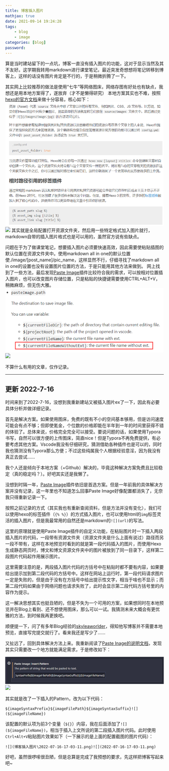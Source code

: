 ```yaml
---
title: 博客插入图片
mathjax: true
date: 2021-09-14 19:24:28
tags:
	- blog
	- image
categories: [blog]
password:
---
```

算是当时建站留下的一点坑，博客一直没有插入图片的功能，这对于显示当然及其不友好。这学期我转用markdown进行课堂笔记，最近突发奇想想将笔记转移到博客上，这样的话没有图片肯定是不行的，于是稍微折腾了一下。

<!-- more -->

其实网上比较推荐的做法是使用“七牛”等网络图床，网络存图有好处也有缺点，我想还是用本地方案得了，遂放弃（才不是懒得研究）
本地方案其实也不难，按照[hexo的官方文档](https://hexo.io/zh-cn/docs/)来做十分容易，核心如下：
![](博客插入图片/2021-09-14-19-29-24.png)![](2021-09-14-19-29-24.png)
其实就是全局配置打开资源文件夹，然后用一些特定格式加入图片就行，markdown自带的插入图片格式也是可以用的，虽然官方说有些缺点。

问题在于为了做课堂笔记，想要插入图片必须要快速高效，因此需要使粘贴插图的默认位置在资源文件夹中。使用markdown all in one的默认位置使./image/[post_name]/pic_name，这样显然不行，仔细寻找了markdown all in one的设置也没有设置图片位置的方法，于是只能用其他方法来做到。
网上找到了一些方法，最后发现[Paste Image](https://marketplace.visualstudio.com/items?itemName=mushan.vscode-paste-image)插件比较符合我的需求，可以按相对位置插入图片，也可以改变图片存储位置，只是粘贴的快捷键需要使用CTRL+ALT+V，稍微麻烦，但无伤大雅。
![](博客插入图片/2021-09-14-19-37-33.png)![](2021-09-14-19-37-33.png)

不算什么有用的文章，仅作记录。


---
## 更新 2022-7-16

时间来到了2022-7-16，没想到我重新建站又被插入图片ex了一下，因此有必要具体分析并做详细记录。

首先是解决方案。如果使用图床，免费的既有不小的空间基本够用，但是访问速度可能会有点不够；但即使氪金，个位数的价格即能在半年到一年的时间里获得不错的体验了。总体来说，价格完全完全可以接受。要说问题的话，如果使用Typora书写，自然可以很方便的上传图床，简直nice！但是Typora不再免费提供，有必要考虑其他方案。Vscode我没有仔细研究，猜测借助各种插件也是可以的，同时我也猜测没有Typora那么方便；不过这些纯属我个人根据经验意淫，因为我没有真正去尝试……

我个人还是倾向于本地方案（+Github）解决的，毕竟这种解决方案免费且比较稳定（真的稳定吗？）。好吧其实还是我懒了。

没想到时隔一年，[Paste Image](https://marketplace.visualstudio.com/items?itemName=mushan.vscode-paste-image)插件依旧是首选方案。但是一年前我的具体解决方案并没有记录，这一年里也不知道怎么回事Paste Image好像配置都消失了，无奈我只得重新记录一下。

按照之前记录的方式（其实我也有重新查阅资料，但是方法并没有变化），我们可以使用hexo的标签插件（`{% %}`）的方式插入图片，也可以使用html的`img`标签灵活的插入图片，但是我最常用的自然还是markdown的`![](url)`的写法。

这里的原理就是使用Paste Image插件的自定义功能，在粘贴图片时一下插入两段插入图片的代码，一段带有资源文件夹（资源文件夹是什么上面有说过）路径而另一段不带有，这样在本地预览时看到的就是第一段代码插入的图片，而使用Hexo生成静态网页时，博文和博文资源文件夹中的图片被放到了同一目录下，这样第二段图片代码起作用展示图片。

这里需要注意的是，两段插入图片代码的方括号中在粘贴时都不要有内容，如果要给出提示加到第二段代码的方括号中。这样在网站上运行时，第一段代码请求图片一定是失败的，但是由于没有在方括号中给出提示性文字，相当于啥也不显示；而第二段代码如果由于网络问题也请求失败了，此时会显示第二段代码方括号里的内容作为提示。

这一解决思想其实也挺丑陋的，但是不失为一个可用的方案，如果想同时在本地预览并在Blog上看到、还不想使用图床，那么可以一试。我猜测未来大概会有更优雅的方法，到时候我再更换吧。

顺便提一下，问了有多年Blog经验的[skyleaworlder](https://skyleaworlder.github.io/)，得知他写博客并不需要本地预览，直接写完提交就行了。看来我还是写少了……

又扯远了，回到具体解决方法上来。我重新阅读了[Paste Inage的说明文档](https://marketplace.visualstudio.com/items?itemName=mushan.vscode-paste-image)，发现其实只需要改一个地方就能满足需求，于是修改如下：

![](博客插入图片\2022-07-16-17-03-11.png)![](2022-07-16-17-03-11.png)

其实就是改了一下插入的Pattern，改为以下代码：

```
${imageSyntaxPrefix}${imageFilePath}${imageSyntaxSuffix}![](${imageFileName})
```

该配置的默认项为前3个变量（`${}`）内容，我在后面添加了`![](${imageFileName})`，相当于插入上文所说的第二段插入图片代码。此时使用`Ctrl+Alt+V`粘贴图片效果如下（一下展示的是上面的配置截图的图片代码）：

```
![](博客插入图片\2022-07-16-17-03-11.png)![](2022-07-16-17-03-11.png)
```

好吧，虽然很啰嗦很丑陋，但是总算是完成了我预想的要求，先这样把博客写起来吧~
